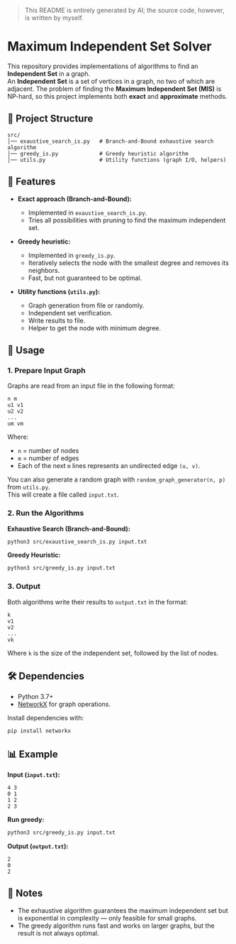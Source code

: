 > This README is entirely generated by AI; the source code, however, is written by myself.

# Maximum Independent Set Solver

This repository provides implementations of algorithms to find an **Independent Set** in a graph.  
An **Independent Set** is a set of vertices in a graph, no two of which are adjacent. The problem of finding the **Maximum Independent Set (MIS)** is NP-hard, so this project implements both **exact** and **approximate** methods.

## 📂 Project Structure

```
src/
│── exaustive_search_is.py   # Branch-and-Bound exhaustive search algorithm
│── greedy_is.py             # Greedy heuristic algorithm
│── utils.py                 # Utility functions (graph I/O, helpers)
```

## 🚀 Features

- **Exact approach (Branch-and-Bound):**
  - Implemented in `exaustive_search_is.py`.
  - Tries all possibilities with pruning to find the maximum independent set.

- **Greedy heuristic:**
  - Implemented in `greedy_is.py`.
  - Iteratively selects the node with the smallest degree and removes its neighbors.
  - Fast, but not guaranteed to be optimal.

- **Utility functions (`utils.py`):**
  - Graph generation from file or randomly.
  - Independent set verification.
  - Write results to file.
  - Helper to get the node with minimum degree.

## 📖 Usage

### 1. Prepare Input Graph
Graphs are read from an input file in the following format:

```
n m
u1 v1
u2 v2
...
um vm
```

Where:
- `n` = number of nodes  
- `m` = number of edges  
- Each of the next `m` lines represents an undirected edge `(u, v)`.

You can also generate a random graph with `random_graph_generator(n, p)` from `utils.py`.  
This will create a file called `input.txt`.

### 2. Run the Algorithms

**Exhaustive Search (Branch-and-Bound):**
```bash
python3 src/exaustive_search_is.py input.txt
```

**Greedy Heuristic:**
```bash
python3 src/greedy_is.py input.txt
```

### 3. Output
Both algorithms write their results to `output.txt` in the format:

```
k
v1
v2
...
vk
```

Where `k` is the size of the independent set, followed by the list of nodes.

## 🛠 Dependencies
- Python 3.7+
- [NetworkX](https://networkx.org/) for graph operations.

Install dependencies with:

```bash
pip install networkx
```

## 📊 Example

**Input (`input.txt`):**
```
4 3
0 1
1 2
2 3
```

**Run greedy:**
```bash
python3 src/greedy_is.py input.txt
```

**Output (`output.txt`):**
```
2
0
2
```

## 📌 Notes
- The exhaustive algorithm guarantees the maximum independent set but is exponential in complexity — only feasible for small graphs.
- The greedy algorithm runs fast and works on larger graphs, but the result is not always optimal.
